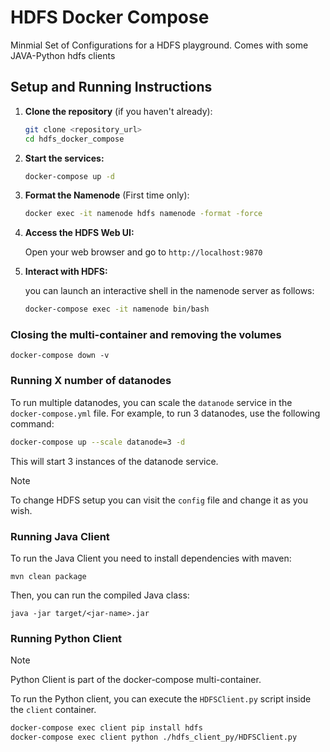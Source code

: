 # HDFS Docker Compose

Minmial Set of Configurations for a HDFS playground.
Comes with some JAVA-Python hdfs clients

## Setup and Running Instructions

1.  **Clone the repository** (if you haven't already):

    ```bash
    git clone <repository_url>
    cd hdfs_docker_compose
    ```

2.  **Start the services:**

    ```bash
    docker-compose up -d
    ```

3.  **Format the Namenode** (First time only):

    ```bash
    docker exec -it namenode hdfs namenode -format -force
    ```

4.  **Access the HDFS Web UI:**

    Open your web browser and go to `http://localhost:9870`

5.  **Interact with HDFS:**

    you can launch an interactive shell in the namenode server as follows:

    ```bash
    docker-compose exec -it namenode bin/bash
    ```

### Closing the multi-container and removing the volumes
```
docker-compose down -v
```

### Running X number of datanodes

To run multiple datanodes, you can scale the `datanode` service in the `docker-compose.yml` file. For example, to run 3 datanodes, use the following command:

```bash
docker-compose up --scale datanode=3 -d
```

This will start 3 instances of the datanode service.

>[!note]
> To change HDFS setup you can visit the `config` file and change it as you wish.

### Running Java Client

To run the Java Client you need to install dependencies with maven:
```
mvn clean package
```

Then, you can run the compiled Java class:
```
java -jar target/<jar-name>.jar
```

### Running Python Client

>[!note]
> Python Client is part of the docker-compose multi-container.

To run the Python client, you can execute the `HDFSClient.py` script inside the `client` container.

```bash
docker-compose exec client pip install hdfs
docker-compose exec client python ./hdfs_client_py/HDFSClient.py
```
